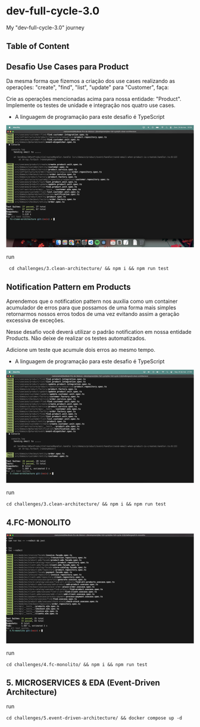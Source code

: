 # dev-full-cycle-3.0

My "dev-full-cycle-3.0" journey

## Table of Content

## Desafio Use Cases para Product

Da mesma forma que fizemos a criação dos use cases realizando as operações: "create", "find", "list", "update" para "Customer", faça:

Crie as operações mencionadas acima para nossa entidade: "Product".
Implemente os testes de unidade e integração nos quatro use cases.

* A linguagem de programação para este desafio é TypeScript

![product-usecases.](./challenges/3.clean-architecture/files/product-usecases.png)

run
```
 cd challenges/3.clean-architecture/ && npm i && npm run test
```

## Notification Pattern em Products

Aprendemos que o notification pattern nos auxilia como um container acumulador de erros para que possamos de uma forma mais simples retornarmos nossos erros todos de uma vez evitando assim a geração excessiva de exceções.

Nesse desafio você deverá utilizar o padrão notification em nossa entidade Products. Não deixe de realizar os testes automatizados.

Adicione um teste que acumule dois erros ao mesmo tempo.

* A linguagem de programação para este desafio é TypeScript

![product-usecases.](./challenges/3.clean-architecture/files/notification-patterns.png)

run
```
cd challenges/3.clean-architecture/ && npm i && npm run test
```

## 4.FC-MONOLITO

![product-usecases.](./challenges/4.fc-monolito/files/4.fc-monolito.jpeg)

run
```
cd challenges/4.fc-monolito/ && npm i && npm run test
```

## 5. MICROSERVICES & EDA (Event-Driven Architecture)

run
```
cd challenges/5.event-driven-architecture/ && docker compose up -d
```